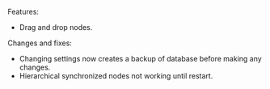 Features:
* Drag and drop nodes.

Changes and fixes:
* Changing settings now creates a backup of database before making any changes.
* Hierarchical synchronized nodes not working until restart.
